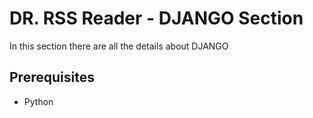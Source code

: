 # DR. RSS Reader - DJANGO Section

In this section there are all the details about DJANGO

## Prerequisites
- Python




